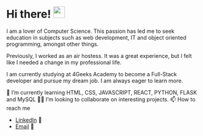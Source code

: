 <h1>Hi there! <img src="https://raw.githubusercontent.com/MartinHeinz/MartinHeinz/master/wave.gif" width="30px"> </h1>

I am a lover of Computer Science. This passion has led me to seek education in subjects such as web development, IT and object oriented programming, amongst other things. 

Previously, I worked as an air hostess. It was a great experience, but I felt like I needed a change in my professional life. 

I am currently studying at 4Geeks Academy to become a Full-Stack developer and pursue my dream job. I am always eager to learn more. 

 🌱 I’m currently learning HTML, CSS, JAVASCRIPT, REACT, PYTHON, FLASK and MySQL
 👭🏽 I’m looking to collaborate on interesting projects.
 📫 How to reach me
  - [LinkedIn](https://www.linkedin.com/in/rafaelagcalves) 💼
  - [Email](rafaelagcalves@gmail.com) 📧


